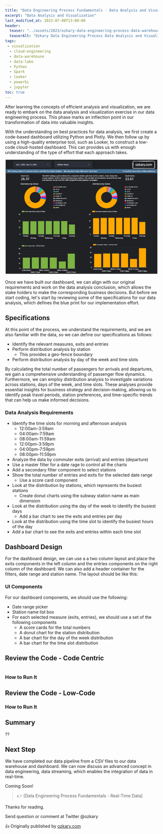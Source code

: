 ```yaml
---
title: "Data Engineering Process Fundamentals - Data Analysis and Visualization"
excerpt: "Data Analysis and Visualization"
last_modified_at: 2023-07-08T13:00:00
header:
  teaser: "../assets/2023/ozkary-data-engineering-process-data-warehouse-dashboard.png"
  teaserAlt: "Ozkary Data Engineering Process Data Analysis and Visualization"
tags: 
 - visualization  
  - cloud-engineering
  - data-warehouse
  - data-lake
  - Python
  - Spark
  - looker
  - powerbi
  - jupyter
toc: true
---
```

After learning the concepts of efficient analysis and visualization, we are ready to embark on the data analysis and visualization exercise in our data engineering process. This phase marks an inflection point in our transformation of data into valuable insights.

With the understanding on best practices for data analysis, we first create a code-based dashboard utilizing Python and Plotly. We then follow up by using a high-quality enterprise tool, such as Looker, to construct a low-code cloud-hosted dashboard. This can provides us with enough understanding of the type of effort that each approach takes.

![ozkary-data-engineering-analysis-visualization-dashboard](../../assets/2023/ozkary-data-engineering-process-data-analysis-visualization-dashboard.png "Data Engineering Process Fundamentals - Analysis and Visualization Dashboard")

Once we have built our dashboard, we can align with our original requirements and work on the data analysis conclusion, which allows the stake holders to make the corresponding business decisions. But before we start coding, let's start by reviewing some of the specifications for our data analysis, which defines the blue print for our implementation effort.

## Specifications

At this point of the process, we understand the requirements, and we are also familiar with the data, so we can define our specifications as follows:

- Identify the relevant measures, exits and entries
- Perform distribution analysis by station
  - This provides a geo-fence boundary
- Perform distribution analysis by day of the week and time slots
  
By calculating the total number of passengers for arrivals and departures, we gain a comprehensive understanding of passenger flow dynamics. Furthermore, we can employ distribution analysis to investigate variations across stations, days of the week, and time slots. These analyses provide essential insights for business strategy and decision-making, allowing us to identify peak travel periods, station preferences, and time-specific trends that can help us make informed decisions.

### Data Analysis Requirements

- Identify the time slots for morning and afternoon analysis
  - 12:00am-3:59am 
  - 04:00am-7:59am 
  - 08:00am-11:59am 
  - 12:00pm-3:59pm 
  - 04:00pm-7:59pm 
  - 08:00pm-11:59pm	
- Analyze the data by commuter exits (arrival) and entries (departure)
- Use a master filter for a date rage to control all the charts
- Add a secondary filter component to select stations
- Show the total number of entries and exits for the selected date range 
  - Use a score card component
- Look at the distribution by stations, which represents the busiest stations
  - Create donut charts using the subway station name as main dimension 
- Look at the distribution using the day of the week to identify the busiest days
  - Add a bar chart to see the exits and entries per day
 - Look at the distribution using the time slot to identify the busiest hours of the day
  - Add a bar chart to see the exits and entries within each time slot

## Dashboard Design

For the dashboard design, we can use a a two column layout and place the exits components in the left column and the entries components on the right column of the dashboard. We can also add a header container for the filters, date range and station name. The layout should be like this:

### UI Components

For our dashboard components, we should use the following:

- Date range picker
- Station name list box
- For each selected measure (exits, entries), we should use a set of the following components
  - A score cards for the total numbers
  - A donut chart for the station distribution
  - A bar chart for the day of the week distribution
  - A bar chart for the time slot distribution

## Review the Code - Code Centric

```python


```

### How to Run It


## Review the Code - Low-Code

### How to Run It

## Summary

??

## Next Step

We have completed our data pipeline from a CSV files to our data warehouse and dashboard. We can now discuss an advanced concept in data engineering, data streaming, which enables the integration of data in real-time.

Coming Soon!

> 👉 [Data Engineering Process Fundamentals - Real-Time Data]

Thanks for reading.

Send question or comment at Twitter @ozkary

👍 Originally published by [ozkary.com](https://www.ozkary.com)